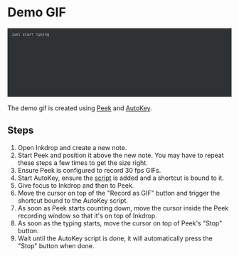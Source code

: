 # Demo GIF

![](./demo.gif)

The demo gif is created using [Peek](https://github.com/phw/peek) and [AutoKey](https://github.com/autokey/autokey).

## Steps

1. Open Inkdrop and create a new note.
2. Start Peek and position it above the new note. You may have to repeat these steps a few times to get the size right.
3. Ensure Peek is configured to record 30 fps GIFs.
4. Start AutoKey, ensure the [script](./autokey.py) is added and a shortcut is bound to it.
5. Give focus to Inkdrop and then to Peek.
6. Move the cursor on top of the "Record as GIF" button and trigger the shortcut bound to the AutoKey script.
7. As soon as Peek starts counting down, move the cursor inside the Peek recording window so that it's on top of Inkdrop.
8. As soon as the typing starts, move the cursor on top of Peek's "Stop" button.
9. Wait until the AutoKey script is done, it will automatically press the "Stop" button when done.
